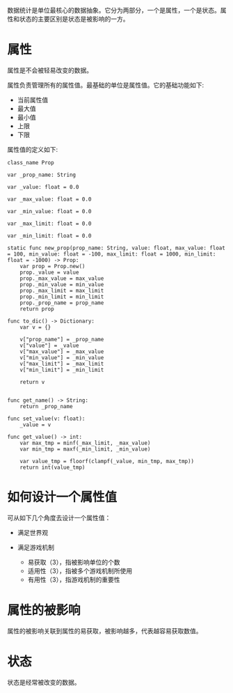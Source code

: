 数据统计是单位最核心的数据抽象。它分为两部分，一个是属性，一个是状态。属性和状态的主要区别是状态是被影响的一方。

# 属性

属性是不会被轻易改变的数据。

属性负责管理所有的属性值。最基础的单位是属性值。它的基础功能如下:

- 当前属性值
- 最大值
- 最小值
- 上限
- 下限

属性值的定义如下:

```gds
class_name Prop

var _prop_name: String

var _value: float = 0.0

var _max_value: float = 0.0

var _min_value: float = 0.0

var _max_limit: float = 0.0

var _min_limit: float = 0.0

static func new_prop(prop_name: String, value: float, max_value: float = 100, min_value: float = -100, max_limit: float = 1000, min_limit: float = -1000) -> Prop:
	var prop = Prop.new()
	prop._value = value
	prop._max_value = max_value
	prop._min_value = min_value
	prop._max_limit = max_limit
	prop._min_limit = min_limit
	prop._prop_name = prop_name
	return prop

func to_dic() -> Dictionary:
	var v = {}

	v["prop_name"] = _prop_name
	v["value"] = _value
	v["max_value"] = _max_value
	v["min_value"] = _min_value
	v["max_limit"] = _max_limit
	v["min_limit"] = _min_limit

	return v


func get_name() -> String:
	return _prop_name

func set_value(v: float):
	_value = v

func get_value() -> int:
	var max_tmp = minf(_max_limit, _max_value)
	var min_tmp = maxf(_min_limit, _min_value)

	var value_tmp = floorf(clampf(_value, min_tmp, max_tmp))
	return int(value_tmp)

```

# 如何设计一个属性值

可从如下几个角度去设计一个属性值：

- 满足世界观

- 满足游戏机制
  - 易获取（3），指被影响单位的个数
  - 适用性（3），指被多个游戏机制所使用
  - 有用性（3），指游戏机制的重要性

# 属性的被影响

属性的被影响关联到属性的易获取，被影响越多，代表越容易获取数值。

# 状态

状态是经常被改变的数据。
